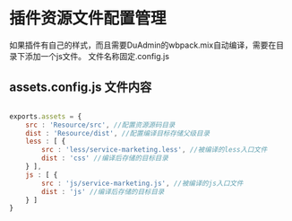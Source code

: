 # 插件资源文件配置管理

如果插件有自己的样式，而且需要DuAdmin的wbpack.mix自动编译，需要在目录下添加一个js文件。
文件名称固定.config.js

## assets.config.js 文件内容

```js

exports.assets = {
	src : 'Resource/src', //配置资源源码目录
	dist : 'Resource/dist', //配置编译目标存储父级目录
	less : [ {
		src : 'less/service-marketing.less', //被编译的less入口文件
		dist : 'css' //编译后存储的目标目录
	} ],
	js : [ {
		src : 'js/service-marketing.js', //被编译的js入口文件
		dist : 'js' //编译后存储的目标目录
	} ]
}

```